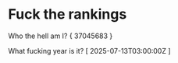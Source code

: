 # Fuck the rankings

Who the hell am I?
{ 37045683 }

What fucking year is it?
[ 2025-07-13T03:00:00Z ]
